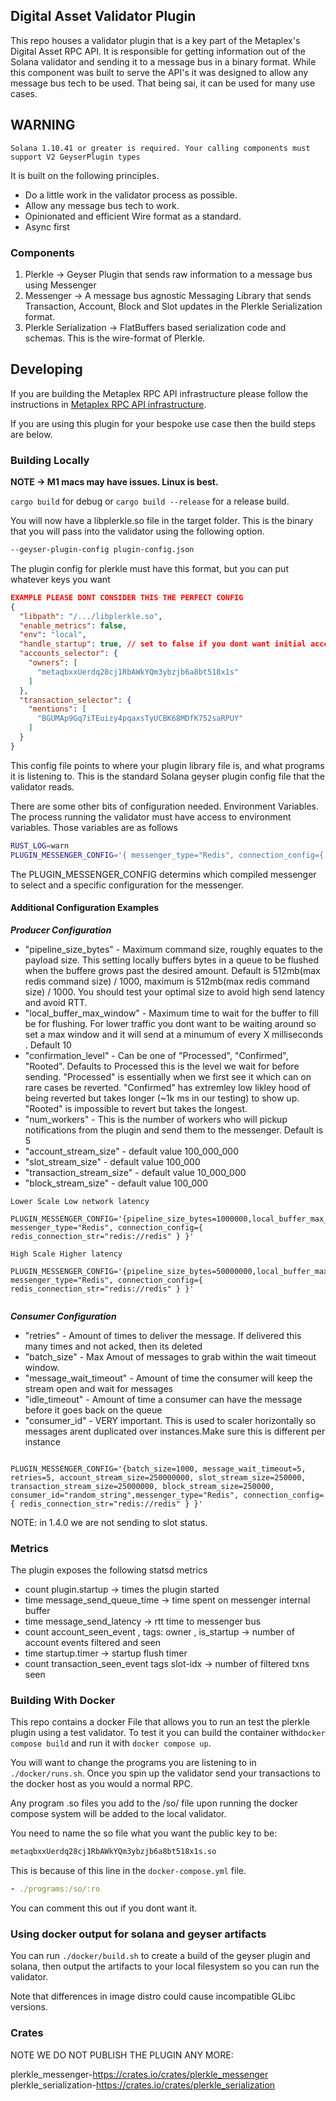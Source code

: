## Digital Asset Validator Plugin

This repo houses a validator plugin that is a key part of the Metaplex's Digital Asset RPC API. It is responsible for getting
information out of the Solana validator and sending it to a message bus in a binary format. While this component was
built to serve the API's it was designed to allow any message bus tech to be used. That being sai, it can be used for many use cases.

## WARNING

```
Solana 1.10.41 or greater is required. Your calling components must support V2 GeyserPlugin types
```

It is built on the following principles.

- Do a little work in the validator process as possible.
- Allow any message bus tech to work.
- Opinionated and efficient Wire format as a standard.
- Async first

### Components

1. Plerkle -> Geyser Plugin that sends raw information to a message bus using Messenger
2. Messenger -> A message bus agnostic Messaging Library that sends Transaction, Account, Block and Slot updates in the Plerkle Serialization format.
3. Plerkle Serialization -> FlatBuffers based serialization code and schemas. This is the wire-format of Plerkle.

## Developing

If you are building the Metaplex RPC API infrastructure please follow the instructions in [Metaplex RPC API infrastructure](https://github.com/metaplex-foundation/digital-asset-rpc-infrastructure).

If you are using this plugin for your bespoke use case then the build steps are below.

### Building Locally

**NOTE -> M1 macs may have issues. Linux is best.**

`cargo build` for debug or
`cargo build --release` for a release build.

You will now have a libplerkle.so file in the target folder. This is the binary that you will pass into the validator using the following option.

```bash
--geyser-plugin-config plugin-config.json
```

The plugin config for plerkle must have this format, but you can put whatever keys you want

```json
EXAMPLE PLEASE DONT CONSIDER THIS THE PERFECT CONFIG
{
  "libpath": "/.../libplerkle.so",
  "enable_metrics": false,
  "env": "local",
  "handle_startup": true, // set to false if you dont want initial account flush
  "accounts_selector": {
    "owners": [
      "metaqbxxUerdq28cj1RbAWkYQm3ybzjb6a8bt518x1s"
    ]
  },
  "transaction_selector": {
    "mentions": [
      "BGUMAp9Gq7iTEuizy4pqaxsTyUCBK68MDfK752saRPUY"
    ]
  }
}
```

This config file points to where your plugin library file is, and what programs it is listening to.
This is the standard Solana geyser plugin config file that the validator reads.

There are some other bits of configuration needed. Environment Variables.
The process running the validator must have access to environment variables. Those variables are as follows

```bash
RUST_LOG=warn
PLUGIN_MESSENGER_CONFIG='{ messenger_type="Redis", connection_config={ redis_connection_str="redis://redis" } }'
```

The PLUGIN_MESSENGER_CONFIG determins which compiled messenger to select and a specific configuration for the messenger.


#### Additional Configuration Examples

***Producer Configuration***

- "pipeline_size_bytes" - Maximum command size, roughly equates to the payload size. This setting locally buffers bytes in a queue to be flushed when the buffere grows past the desired amount. Default is 512mb(max redis command size) / 1000, maximum is 512mb(max redis command size) / 1000. You should test your optimal size to avoid high send latency and avoid RTT.
- "local_buffer_max_window" - Maximum time to wait for the buffer to fill be for flushing. For lower traffic you dont want to be waiting around so set a max window and it will send at a minumum of every X milliseconds . Default 10
- "confirmation_level" - Can be one of "Processed", "Confirmed", "Rooted". Defaults to Processed this is the level we wait for before sending. "Processed" is essentially when we first see it which can on rare cases be reverted. "Confirmed" has extremley low likley hood of being reverted but takes longer (~1k ms in our testing) to show up. "Rooted" is impossible to revert but takes the longest.
- "num_workers" - This is the number of workers who will pickup notifications from the plugin and send them to the messenger. Default is 5
- "account_stream_size" - default value 100_000_000
- "slot_stream_size" - default value 100_000
- "transaction_stream_size" - default value 10_000_000
- "block_stream_size" - default value 100_000


```
Lower Scale Low network latency 

PLUGIN_MESSENGER_CONFIG='{pipeline_size_bytes=1000000,local_buffer_max_window=10, messenger_type="Redis", connection_config={ redis_connection_str="redis://redis" } }'

High Scale Higher latency

PLUGIN_MESSENGER_CONFIG='{pipeline_size_bytes=50000000,local_buffer_max_window=500, messenger_type="Redis", connection_config={ redis_connection_str="redis://redis" } }'


```

***Consumer Configuration***

- "retries" - Amount of times to deliver the message. If delivered this many times and not acked, then its deleted
- "batch_size" - Max Amout of messages to grab within the wait timeout window.
- "message_wait_timeout" - Amount of time the consumer will keep the stream open and wait for messages 
- "idle_timeout" - Amount of time a consumer can have the message before it goes back on the queue
- "consumer_id" - VERY important. This is used to scaler horizontally so messages arent duplicated over instances.Make sure this is different per instance

```

PLUGIN_MESSENGER_CONFIG='{batch_size=1000, message_wait_timeout=5, retries=5, account_stream_size=250000000, slot_stream_size=250000, transaction_stream_size=25000000, block_stream_size=250000, consumer_id="random_string",messenger_type="Redis", connection_config={ redis_connection_str="redis://redis" } }'

```

NOTE: in 1.4.0 we are not sending to slot status.


### Metrics
The plugin exposes the following statsd metrics
- count plugin.startup -> times the plugin started
- time message_send_queue_time ->  time spent on messenger internal buffer
- time message_send_latency -> rtt time to messenger bus
- count account_seen_event , tags: owner , is_startup -> number of account events filtered and seen
- time startup.timer -> startup flush timer
- count transaction_seen_event tags slot-idx -> number of filtered txns seen

### Building With Docker

This repo contains a docker File that allows you to run an test the plerkle plugin using a test validator.
To test it you can build the container with`docker compose build` and run it with `docker compose up`.

You will want to change the programs you are listening to in `./docker/runs.sh`. Once you spin up the validator send your transactions to the docker host as you would a normal RPC.

Any program .so files you add to the /so/ file upon running the docker compose system will be added to the local validator.

You need to name the so file what you want the public key to be:

```bash
metaqbxxUerdq28cj1RbAWkYQm3ybzjb6a8bt518x1s.so
```

This is because of this line in the `docker-compose.yml` file.

```yaml
- ./programs:/so/:ro
```

You can comment this out if you dont want it.

### Using docker output for solana and geyser artifacts

You can run `./docker/build.sh` to create a build of the geyser plugin and solana, then output the artifacts
to your local filesystem so you can run the validator.

Note that differences in image distro could cause incompatible GLibc versions.

### Crates

NOTE WE DO NOT PUBLISH THE PLUGIN ANY MORE:

plerkle_messenger-https://crates.io/crates/plerkle_messenger
plerkle_serialization-https://crates.io/crates/plerkle_serialization
